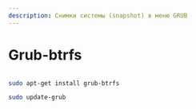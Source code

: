 ```yaml
---
description: Снимки системы (snapshot) в меню GRUB
---
```


# Grub-btrfs

<figure><img src="../../../.gitbook/assets/photo_2023-10-29_12-59-41.jpg" alt=""><figcaption></figcaption></figure>

```bash
sudo apt-get install grub-btrfs
```

```bash
sudo update-grub
```

<figure><img src="../../../.gitbook/assets/Снимок экрана от 2023-10-29 14-41-25.png" alt=""><figcaption></figcaption></figure>
